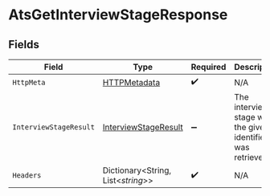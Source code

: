 # AtsGetInterviewStageResponse


## Fields

| Field                                                                   | Type                                                                    | Required                                                                | Description                                                             |
| ----------------------------------------------------------------------- | ----------------------------------------------------------------------- | ----------------------------------------------------------------------- | ----------------------------------------------------------------------- |
| `HttpMeta`                                                              | [HTTPMetadata](../../Models/Components/HTTPMetadata.md)                 | :heavy_check_mark:                                                      | N/A                                                                     |
| `InterviewStageResult`                                                  | [InterviewStageResult](../../Models/Components/InterviewStageResult.md) | :heavy_minus_sign:                                                      | The interview-stage with the given identifier was retrieved.            |
| `Headers`                                                               | Dictionary<String, List<*string*>>                                      | :heavy_check_mark:                                                      | N/A                                                                     |